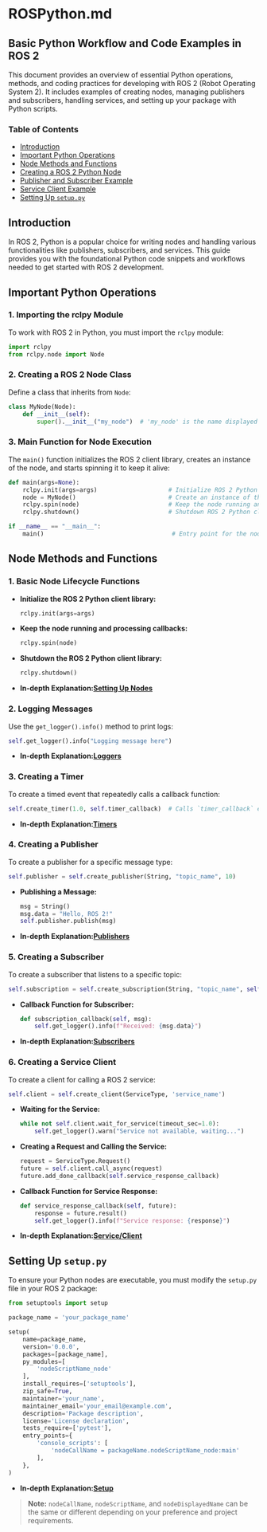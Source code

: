 # ROSPython.md

## Basic Python Workflow and Code Examples in ROS 2

This document provides an overview of essential Python operations, methods, and coding practices for developing with ROS 2 (Robot Operating System 2). It includes examples of creating nodes, managing publishers and subscribers, handling services, and setting up your package with Python scripts.

### Table of Contents

- [Introduction](#introduction)
- [Important Python Operations](#important-python-operations)
- [Node Methods and Functions](#node-methods-and-functions)
- [Creating a ROS 2 Python Node](#creating-a-ros-2-python-node)
- [Publisher and Subscriber Example](#publisher-and-subscriber-example)
- [Service Client Example](#service-client-example)
- [Setting Up `setup.py`](#setting-up-setuppy)

## Introduction

In ROS 2, Python is a popular choice for writing nodes and handling various functionalities like publishers, subscribers, and services. This guide provides you with the foundational Python code snippets and workflows needed to get started with ROS 2 development.

## Important Python Operations

### 1. **Importing the rclpy Module**

To work with ROS 2 in Python, you must import the `rclpy` module:

```python
import rclpy
from rclpy.node import Node
```

### 2. **Creating a ROS 2 Node Class**

Define a class that inherits from `Node`:

```python
class MyNode(Node):
    def __init__(self):
        super().__init__("my_node")  # 'my_node' is the name displayed in the ROS 2 graph
```

### 3. **Main Function for Node Execution**

The `main()` function initializes the ROS 2 client library, creates an instance of the node, and starts spinning it to keep it alive:

```python
def main(args=None):
    rclpy.init(args=args)                    # Initialize ROS 2 Python client library
    node = MyNode()                          # Create an instance of the node
    rclpy.spin(node)                         # Keep the node running and processing callbacks
    rclpy.shutdown()                         # Shutdown ROS 2 Python client library

if __name__ == "__main__":
    main()                                    # Entry point for the node script
```

## Node Methods and Functions

### 1. **Basic Node Lifecycle Functions**

- **Initialize the ROS 2 Python client library:**

    ```python
    rclpy.init(args=args)
    ```

- **Keep the node running and processing callbacks:**

    ```python
    rclpy.spin(node)
    ```

- **Shutdown the ROS 2 Python client library:**

    ```python
    rclpy.shutdown()
    ```
    
- **In-depth Explanation:[Setting Up Nodes](python/node.md)**


### 2. **Logging Messages**

Use the `get_logger().info()` method to print logs:

```python
self.get_logger().info("Logging message here")
```
    
- **In-depth Explanation:[Loggers](python/logging.md)**

### 3. **Creating a Timer**

To create a timed event that repeatedly calls a callback function:

```python
self.create_timer(1.0, self.timer_callback)  # Calls `timer_callback` every 1 second
```
    
- **In-depth Explanation:[Timers](python/timer.md)**

### 4. **Creating a Publisher**

To create a publisher for a specific message type:

```python
self.publisher = self.create_publisher(String, "topic_name", 10)
```

- **Publishing a Message:**

    ```python
    msg = String()
    msg.data = "Hello, ROS 2!"
    self.publisher.publish(msg)
    ```
    
- **In-depth Explanation:[Publishers](python/Publisher.md)**

### 5. **Creating a Subscriber**

To create a subscriber that listens to a specific topic:

```python
self.subscription = self.create_subscription(String, "topic_name", self.subscription_callback, 10)
```

- **Callback Function for Subscriber:**

    ```python
    def subscription_callback(self, msg):
        self.get_logger().info(f"Received: {msg.data}")
    ```
    
- **In-depth Explanation:[Subscribers](python/Subscriber.md)**

### 6. **Creating a Service Client**

To create a client for calling a ROS 2 service:

```python
self.client = self.create_client(ServiceType, 'service_name')
```

- **Waiting for the Service:**

    ```python
    while not self.client.wait_for_service(timeout_sec=1.0):
        self.get_logger().warn("Service not available, waiting...")
    ```

- **Creating a Request and Calling the Service:**

    ```python
    request = ServiceType.Request()
    future = self.client.call_async(request)
    future.add_done_callback(self.service_response_callback)
    ```

- **Callback Function for Service Response:**

    ```python
    def service_response_callback(self, future):
        response = future.result()
        self.get_logger().info(f"Service response: {response}")
    ```
    
- **In-depth Explanation:[Service/Client](python/Service-Client.md)**


## Setting Up `setup.py`

To ensure your Python nodes are executable, you must modify the `setup.py` file in your ROS 2 package:

```python
from setuptools import setup

package_name = 'your_package_name'

setup(
    name=package_name,
    version='0.0.0',
    packages=[package_name],
    py_modules=[
        'nodeScriptName_node'
    ],
    install_requires=['setuptools'],
    zip_safe=True,
    maintainer='your_name',
    maintainer_email='your_email@example.com',
    description='Package description',
    license='License declaration',
    tests_require=['pytest'],
    entry_points={
        'console_scripts': [
            'nodeCallName = packageName.nodeScriptName_node:main'
        ],
    },
)
```
    
- **In-depth Explanation:[Setup](python/Setup.md)**

> **Note:** `nodeCallName`, `nodeScriptName`, and `nodeDisplayedName` can be the same or different depending on your preference and project requirements.
